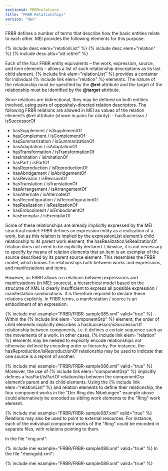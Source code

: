 ```yaml
---
sectionid: FRBRrelations
title: "FRBR Relationships"
version: "dev"
---
```


FRBR defines a number of terms that describe how the basic entities relate to each
other. MEI
provides the following elements for this purpose.



{% include desc elem="relationList" %}
{% include desc elem="relation" %}
{% include desc atts="att.rel/rel" %}




Each of the four FRBR entity equivalents – the work, expression, source, and item
elements –
allows a list of such relationship descriptions as its last child element. {% include link elem="relationList" %} provides a container for individual {% include link elem="relation" %}
elements. The nature of the relationship must be specified by the **@rel** attribute and
the target of the relationship must be identified by the **@target** attribute.

Since relations are bidirectional, they may be defined on both entities involved,
using pairs
of oppositely-directed relation descriptors. The following FRBR relations are allowed
in MEI
as values of the relation element’s @rel attribute (shown in pairs for clarity): - hasSuccessor / isSuccessorOf
- hasSupplement / isSupplementOf
- hasComplement / isComplementOf
- hasSummarization / isSummarizationOf
- hasAdaptation / isAdaptationOf
- hasTransformation / isTransformationOf
- hasImitation / isImitationOf
- hasPart / isPartOf
- hasReproduction / isReproductionOf
- hasAbridgement / isAbridgementOf
- hasRevision / isRevisionOf
- hasTranslation / isTranslationOf
- hasArrangement / isArrangementOf
- hasAlternate / isAlternateOf
- hasReconfiguration / isReconfigurationOf
- hasRealization / isRealizationOf
- hasEmbodiment / isEmbodimentOf
- hasExemplar / isExemplarOf


Some of these relationships are already implicitly expressed by the MEI structural
model:
FRBR defines an expression entity as a realization of a work, but as this relation
is implied
by the expressionList element’s child relationship to its parent work element, the
hasRealization/isRealizationOf relation does not need to be explicitly declared. Likewise,
it
is not necessary to specify by means of relation elements that an item is an exemplar
of the
source described by its parent source element. This resembles the FRBR model, which
knows 1:n
relationships both between works and expressions, and manifestations and items.

However, as FRBR allows n:n relations between expressions and manifestations (in MEI:
sources), a hierarchical model based on the strucutre of XML is clearly insufficient
to
express all possible expression / manifestation combinations. It is therefore required
to
declare these relations explicitly. In FRBR terms, a manifestation / source is an
embodiment
of an expression.

{% include mei example="FRBR/FRBR-sample085.xml" valid="true" %}
Within the {% include link elem="componentGrp" %} element, the order of child elements implicitly
describes a hasSuccessor/isSuccessorOf relationship between components, i.e. it defines
a
certain sequence such as the movements of a work. In other cases, {% include link elem="relation" %} elements may be needed to explicitly encode relationships not otherwise
defined by encoding order or hierarchy. For instance, the hasReproduction/isReproductionOf
relationship may be used to indicate that one source is a reprint of another.

{% include mei example="FRBR/FRBR-sample086.xml" valid="true" %}
Moreover, the use of {% include link elem="componentGrp" %} implicitly defines a hasPart/isPartOf
relationship between the componentGrp element’s parent and its child elements. Using
the {% include link elem="relationList" %} and relation elements to define their relationship, the four
component works in the "Der Ring des Nibelungen" example above could alternatively
be encoded
as sibling work elements to the "Ring" work element.

{% include mei example="FRBR/FRBR-sample087.xml" valid="true" %}
Relations may also be used to point to external resources. For instance, each of the
individual component works of the "Ring" could be encoded in separate files, with
relations
pointing to them.

In the file "ring.xml":

{% include mei example="FRBR/FRBR-sample088.xml" valid="true" %}
In the file "rheingold.xml":

{% include mei example="FRBR/FRBR-sample089.xml" valid="true" %}

